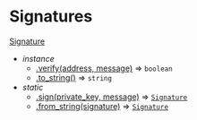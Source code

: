 # Signatures

[Signature](https://developer.aleo.org/sdk/wasm/nodejs/#Signature)

* _instance_
  * [.verify(address, message)](https://developer.aleo.org/sdk/wasm/nodejs/#Signature+verify) ⇒ `boolean`
  * [.to\_string()](https://developer.aleo.org/sdk/wasm/nodejs/#Signature+to\_string) ⇒ `string`
* _static_
  * [.sign(private\_key, message)](https://developer.aleo.org/sdk/wasm/nodejs/#Signature.sign) ⇒ [`Signature`](https://developer.aleo.org/sdk/wasm/nodejs/#Signature)
  * [.from\_string(signature)](https://developer.aleo.org/sdk/wasm/nodejs/#Signature.from\_string) ⇒ [`Signature`](https://developer.aleo.org/sdk/wasm/nodejs/#Signature)
